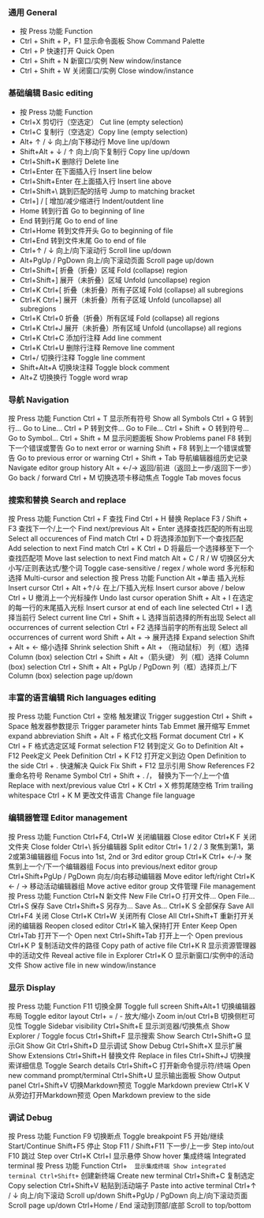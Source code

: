 ### 通用 General
* 按 Press	功能 Function
* Ctrl + Shift + P，F1	显示命令面板 Show Command Palette
* Ctrl + P	快速打开 Quick Open
* Ctrl + Shift + N	新窗口/实例 New window/instance
* Ctrl + Shift + W	关闭窗口/实例 Close window/instance



### 基础编辑 Basic editing
* 按 Press	功能 Function
* Ctrl+X	剪切行（空选定） Cut line (empty selection)
* Ctrl+C	复制行（空选定）Copy line (empty selection)
* Alt+ ↑ / ↓	向上/向下移动行 Move line up/down
* Shift+Alt + ↓ / ↑	向上/向下复制行 Copy line up/down
* Ctrl+Shift+K	删除行 Delete line
* Ctrl+Enter	在下面插入行 Insert line below
* Ctrl+Shift+Enter	在上面插入行 Insert line above
* Ctrl+Shift+\	跳到匹配的括号 Jump to matching bracket
* Ctrl+] / [	增加/减少缩进行 Indent/outdent line
* Home	转到行首 Go to beginning of line
* End	转到行尾 Go to end of line
* Ctrl+Home	转到文件开头 Go to beginning of file
* Ctrl+End	转到文件末尾 Go to end of file
* Ctrl+↑ / ↓	向上/向下滚动行 Scroll line up/down
* Alt+PgUp / PgDown	向上/向下滚动页面 Scroll page up/down
* Ctrl+Shift+[	折叠（折叠）区域 Fold (collapse) region
* Ctrl+Shift+]	展开（未折叠）区域 Unfold (uncollapse) region
* Ctrl+K Ctrl+[	折叠（未折叠）所有子区域 Fold (collapse) all subregions
* Ctrl+K Ctrl+]	展开（未折叠）所有子区域 Unfold (uncollapse) all subregions
* Ctrl+K Ctrl+0	折叠（折叠）所有区域 Fold (collapse) all regions
* Ctrl+K Ctrl+J	展开（未折叠）所有区域 Unfold (uncollapse) all regions
* Ctrl+K Ctrl+C	添加行注释 Add line comment
* Ctrl+K Ctrl+U	删除行注释 Remove line comment
* Ctrl+/	切换行注释 Toggle line comment
* Shift+Alt+A	切换块注释 Toggle block comment
* Alt+Z	切换换行 Toggle word wrap

### 导航 Navigation
按 Press	功能 Function
Ctrl + T	显示所有符号 Show all Symbols
Ctrl + G	转到行... Go to Line...
Ctrl + P	转到文件... Go to File...
Ctrl + Shift + O	转到符号... Go to Symbol...
Ctrl + Shift + M	显示问题面板 Show Problems panel
F8	转到下一个错误或警告 Go to next error or warning
Shift + F8	转到上一个错误或警告 Go to previous error or warning
Ctrl + Shift + Tab	导航编辑器组历史记录 Navigate editor group history
Alt + ←/→	返回/前进（返回上一步/返回下一步） Go back / forward
Ctrl + M	切换选项卡移动焦点 Toggle Tab moves focus
### 搜索和替换 Search and replace
按 Press	功能 Function
Ctrl + F	查找 Find
Ctrl + H	替换 Replace
F3 / Shift + F3	查找下一个/上一个 Find next/previous
Alt + Enter	选择查找匹配的所有出现 Select all occurences of Find match
Ctrl + D	将选择添加到下一个查找匹配 Add selection to next Find match
Ctrl + K Ctrl + D	将最后一个选择移至下一个查找匹配项 Move last selection to next Find match
Alt + C / R / W	切换区分大小写/正则表达式/整个词 Toggle case-sensitive / regex / whole word
多光标和选择 Multi-cursor and selection
按 Press	功能 Function
Alt +单击	插入光标 Insert cursor
Ctrl + Alt +↑/↓	在上/下插入光标 Insert cursor above / below
Ctrl + U	撤消上一个光标操作 Undo last cursor operation
Shift + Alt + I	在选定的每一行的末尾插入光标 Insert cursor at end of each line selected
Ctrl + I	选择当前行 Select current line
Ctrl + Shift + L	选择当前选择的所有出现 Select all occurrences of current selection
Ctrl + F2	选择当前字的所有出现 Select all occurrences of current word
Shift + Alt + →	展开选择 Expand selection
Shift + Alt + ←	缩小选择 Shrink selection
Shift + Alt + （拖动鼠标）	列（框）选择 Column (box) selection
Ctrl + Shift + Alt +（箭头键）	列（框）选择 Column (box) selection
Ctrl + Shift + Alt + PgUp / PgDown	列（框）选择页上/下 Column (box) selection page up/down
### 丰富的语言编辑 Rich languages editing
按 Press	功能 Function
Ctrl + 空格	触发建议 Trigger suggestion
Ctrl + Shift + Space	触发器参数提示 Trigger parameter hints
Tab	Emmet 展开缩写 Emmet expand abbreviation
Shift + Alt + F	格式化文档 Format document
Ctrl + K Ctrl + F	格式选定区域 Format selection
F12	转到定义 Go to Definition
Alt + F12	Peek定义 Peek Definition
Ctrl + K F12	打开定义到边 Open Definition to the side
Ctrl + .	快速解决 Quick Fix
Shift + F12	显示引用 Show References
F2	重命名符号 Rename Symbol
Ctrl + Shift + . /，	替换为下一个/上一个值 Replace with next/previous value
Ctrl + K Ctrl + X	修剪尾随空格 Trim trailing whitespace
Ctrl + K M	更改文件语言 Change file language
### 编辑器管理 Editor management
按 Press	功能 Function
Ctrl+F4, Ctrl+W	关闭编辑器 Close editor
Ctrl+K F	关闭文件夹 Close folder
Ctrl+\	拆分编辑器 Split editor
Ctrl+ 1 / 2 / 3	聚焦到第1，第2或第3编辑器组 Focus into 1st, 2nd or 3rd editor group
Ctrl+K Ctrl+ ←/→	聚焦到上一个/下一个编辑器组 Focus into previous/next editor group
Ctrl+Shift+PgUp / PgDown	向左/向右移动编辑器 Move editor left/right
Ctrl+K ← / →	移动活动编辑器组 Move active editor group
文件管理 File management
按 Press	功能 Function
Ctrl+N	新文件 New File
Ctrl+O	打开文件... Open File...
Ctrl+S	保存 Save
Ctrl+Shift+S	另存为... Save As...
Ctrl+K S	全部保存 Save All
Ctrl+F4	关闭 Close
Ctrl+K Ctrl+W	关闭所有 Close All
Ctrl+Shift+T	重新打开关闭的编辑器 Reopen closed editor
Ctrl+K	输入保持打开 Enter Keep Open
Ctrl+Tab	打开下一个 Open next
Ctrl+Shift+Tab	打开上一个 Open previous
Ctrl+K P	复制活动文件的路径 Copy path of active file
Ctrl+K R	显示资源管理器中的活动文件 Reveal active file in Explorer
Ctrl+K O	显示新窗口/实例中的活动文件 Show active file in new window/instance
### 显示 Display
按 Press	功能 Function
F11	切换全屏 Toggle full screen
Shift+Alt+1	切换编辑器布局 Toggle editor layout
Ctrl+ = / -	放大/缩小 Zoom in/out
Ctrl+B	切换侧栏可见性 Toggle Sidebar visibility
Ctrl+Shift+E	显示浏览器/切换焦点 Show Explorer / Toggle focus
Ctrl+Shift+F	显示搜索 Show Search
Ctrl+Shift+G	显示Git Show Git
Ctrl+Shift+D	显示调试 Show Debug
Ctrl+Shift+X	显示扩展 Show Extensions
Ctrl+Shift+H	替换文件 Replace in files
Ctrl+Shift+J	切换搜索详细信息 Toggle Search details
Ctrl+Shift+C	打开新命令提示符/终端 Open new command prompt/terminal
Ctrl+Shift+U	显示输出面板 Show Output panel
Ctrl+Shift+V	切换Markdown预览 Toggle Markdown preview
Ctrl+K V	从旁边打开Markdown预览 Open Markdown preview to the side
### 调试 Debug
按 Press	功能 Function
F9	切换断点 Toggle breakpoint
F5	开始/继续 Start/Continue
Shift+F5	停止 Stop
F11 / Shift+F11	下一步/上一步 Step into/out
F10	跳过 Step over
Ctrl+K Ctrl+I	显示悬停 Show hover
集成终端 Integrated terminal
按 Press	功能 Function
Ctrl+`	显示集成终端 Show integrated terminal
Ctrl+Shift+`	创建新终端 Create new terminal
Ctrl+Shift+C	复制选定 Copy selection
Ctrl+Shift+V	粘贴到活动端子 Paste into active terminal
Ctrl+↑ / ↓	向上/向下滚动 Scroll up/down
Shift+PgUp / PgDown	向上/向下滚动页面 Scroll page up/down
Ctrl+Home / End	滚动到顶部/底部 Scroll to top/bottom